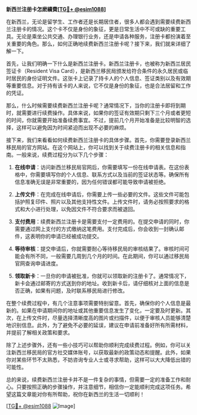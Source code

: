 **新西兰注册卡怎麽續費[[TG💪+ @esim1088](https://t.me/s/esim1088)]**

在新西兰，无论是留学生、工作者还是长期居住者，很多人都会遇到需要续费新西兰注册卡的情况。这个卡不仅是身份的象征，更是日常生活中不可或缺的重要工具。无论是乘坐公共交通、办理银行业务，还是申请各种服务，注册卡都扮演着至关重要的角色。那么，如何正确地续费新西兰注册卡呢？接下来，我们就来详细了解一下。

首先，让我们明确一下什么是新西兰注册卡。新西兰注册卡，也被称为新西兰居民签证卡（Resident Visa Card），是新西兰移民局颁发给符合条件的永久居民或临时居民的身份证明文件。这张卡上记录了持卡人的个人信息、签证类别以及有效期等重要信息。对于持有该卡的人来说，它不仅是身份的象征，也是合法居留和工作的凭证。

那么，什么时候需要续费新西兰注册卡呢？通常情况下，当你的注册卡即将到期时，就需要进行续费操作。具体来说，如果你的签证有效期只剩下三个月或者更短的时间，你就需要开始准备续费事宜。不过，提前几个月开始准备是比较明智的选择，这样可以避免因为时间紧迫而出现不必要的麻烦。

接下来，我们来看看如何续费新西兰注册卡的具体步骤。首先，你需要登录新西兰移民局的官方网站。在这个网站上，你可以找到关于续费注册卡的相关信息和指南。一般来说，续费过程分为以下几个步骤：

1. **在线申请**：访问新西兰移民局官网后，你需要填写一份在线申请表。在这份表格中，你需要填写你的个人信息、联系方式以及当前的签证状态等。确保所有信息准确无误是非常重要的，因为任何错误都可能导致申请被拒绝。

2. **上传文件**：在完成在线申请后，你需要上传一些必要的文件。这些文件可能包括护照复印件、照片以及其他支持性文件。上传文件时，请务必按照要求的格式和大小进行处理，以免因文件不符合要求而被退回。

3. **支付费用**：续费新西兰注册卡是需要支付一定费用的。在提交申请的同时，你需要通过网上支付的方式缴纳这笔费用。支付完成后，你会收到一封确认邮件，这表明你的申请已经被成功提交。

4. **等待审核**：提交申请后，你就需要耐心等待移民局的审核结果了。审核时间可能会有所不同，一般需要几周到几个月的时间。在此期间，你可以通过移民局官网查询申请进度。

5. **领取新卡**：一旦你的申请被批准，你就可以领取新的注册卡了。通常情况下，新卡会通过邮寄的方式送到你的地址。收到新卡后，请仔细核对上面的信息是否正确，如果有问题，及时联系移民局进行修改。

在整个续费过程中，有几个注意事项需要特别留意。首先，确保你的个人信息是最新的。如果在申请期间你的地址或其他重要信息发生了变化，一定要及时更新。其次，在上传文件时，尽量选择清晰度高的图片或扫描件，以便于审核人员能够清楚地识别信息。此外，为了避免不必要的延误，建议在申请前准备好所有所需材料，并提前了解相关政策和要求。

除了上述步骤外，还有一些小技巧可以帮助你顺利完成续费过程。例如，你可以关注新西兰移民局的官方社交媒体账号，以获取最新的政策动态和提醒。此外，如果你对某些环节不太熟悉，不妨咨询专业人士或寻求帮助，这样可以大大降低出错的可能性。

总的来说，续费新西兰注册卡并不是一件复杂的事情，但需要一定的准备工作和耐心。只要按照正确的步骤操作，并注意细节，相信你一定能顺利完成这项任务。希望这篇文章能对你有所帮助，祝你在新西兰的生活一切顺利！

[[TG💪+ @esim1088](https://t.me/s/esim1088) ![Image](https://i.postimg.cc/4NQfJmqS/Snipaste-2025-05-13-00-14-12.png)]